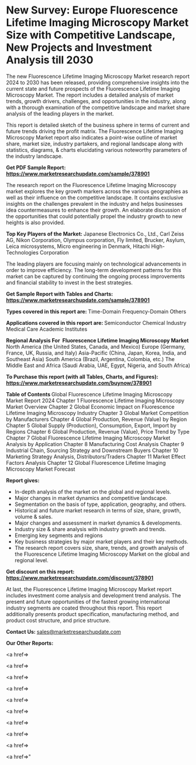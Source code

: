 # New Survey: Europe Fluorescence Lifetime Imaging Microscopy Market Size with Competitive Landscape, New Projects and Investment Analysis till 2030

The new Fluorescence Lifetime Imaging Microscopy Market research report 2024 to 2030 has been released, providing comprehensive insights into the current state and future prospects of the Fluorescence Lifetime Imaging Microscopy Market. The report includes a detailed analysis of market trends, growth drivers, challenges, and opportunities in the industry, along with a thorough examination of the competitive landscape and market share analysis of the leading players in the market.

This report is detailed sketch of the business sphere in terms of current and future trends driving the profit matrix. The Fluorescence Lifetime Imaging Microscopy Market report also indicates a point-wise outline of market share, market size, industry partakers, and regional landscape along with statistics, diagrams, &amp; charts elucidating various noteworthy parameters of the industry landscape.

<strong><b>Get PDF Sample Report: <a href=https://www.marketresearchupdate.com/sample/378901>https://www.marketresearchupdate.com/sample/378901</a></b></strong>

The research report on the Fluorescence Lifetime Imaging Microscopy market explores the key growth markers across the various geographies as well as their influence on the competitive landscape. It contains exclusive insights on the challenges prevalent in the industry and helps businesses idea countermeasures to enhance their growth. An elaborate discussion of the opportunities that could potentially propel the industry growth to new heights is also provided.

<strong><b>Top Key Players of the Market:
</b></strong>Japanese Electronics Co., Ltd., Carl Zeiss AG, Nikon Corporation, Olympus corporation, Fly limited, Brucker, Asylum, Leica microsystems, Micro engineering in Denmark, Hitachi High-Technologies Corporation<strong><b>
</b></strong>

The leading players are focusing mainly on technological advancements in order to improve efficiency. The long-term development patterns for this market can be captured by continuing the ongoing process improvements and financial stability to invest in the best strategies.

<strong><b>Get Sample Report with Tables and Charts: <a href=https://www.marketresearchupdate.com/sample/378901>https://www.marketresearchupdate.com/sample/378901</a></b></strong>

<strong><b>Types covered in this report are:
</b></strong>Time-Domain
Frequency-Domain
Others<strong><b>
</b></strong>

<strong><b>Applications covered in this report are:
</b></strong>Semiconductor
Chemical Industry
Medical Care
Academic Institutes<strong><b>
</b></strong>

<strong><b>Regional Analysis For  Fluorescence Lifetime Imaging Microscopy Market</b></strong><strong><b>
</b></strong>North America (the United States, Canada, and Mexico)
Europe (Germany, France, UK, Russia, and Italy)
Asia-Pacific (China, Japan, Korea, India, and Southeast Asia)
South America (Brazil, Argentina, Colombia, etc.)
The Middle East and Africa (Saudi Arabia, UAE, Egypt, Nigeria, and South Africa)

<strong><b>To Purchase this report (with all Tables, Charts, and Figures): <a href=https://www.marketresearchupdate.com/buynow/378901>https://www.marketresearchupdate.com/buynow/378901</a></b></strong>

<strong><b>Table of Contents</b></strong><strong><b>
</b></strong>Global Fluorescence Lifetime Imaging Microscopy Market Report 2024
Chapter 1 Fluorescence Lifetime Imaging Microscopy Market Overview
Chapter 2 Global Economic Impact on Fluorescence Lifetime Imaging Microscopy Industry
Chapter 3 Global Market Competition by Manufacturers
Chapter 4 Global Production, Revenue (Value) by Region
Chapter 5 Global Supply (Production), Consumption, Export, Import by Regions
Chapter 6 Global Production, Revenue (Value), Price Trend by Type
Chapter 7 Global Fluorescence Lifetime Imaging Microscopy Market Analysis by Application
Chapter 8 Manufacturing Cost Analysis
Chapter 9 Industrial Chain, Sourcing Strategy and Downstream Buyers
Chapter 10 Marketing Strategy Analysis, Distributors/Traders
Chapter 11 Market Effect Factors Analysis
Chapter 12 Global Fluorescence Lifetime Imaging Microscopy Market Forecast

<strong><b>Report gives:</b></strong>

- In-depth analysis of the market on the global and regional levels.
- Major changes in market dynamics and competitive landscape.
- Segmentation on the basis of type, application, geography, and others.
- Historical and future market research in terms of size, share, growth, volume &amp; sales.
- Major changes and assessment in market dynamics &amp; developments.
- Industry size &amp; share analysis with industry growth and trends.
- Emerging key segments and regions
- Key business strategies by major market players and their key methods.
- The research report covers size, share, trends, and growth analysis of the Fluorescence Lifetime Imaging Microscopy Market on the global and regional level.

<strong><b>Get discount on this report: <a href=https://www.marketresearchupdate.com/discount/378901>https://www.marketresearchupdate.com/discount/378901</a></b></strong>

At last, the Fluorescence Lifetime Imaging Microscopy Market report includes investment come analysis and development trend analysis. The present and future opportunities of the fastest growing international industry segments are coated throughout this report. This report additionally presents product specification, manufacturing method, and product cost structure, and price structure.

<strong><b>Contact Us:
</b></strong>sales@marketresearchupdate.com

<strong>Our Other Reports:</strong>

<a href=></a>

<a href=></a>

<a href=></a>

<a href=></a>

<a href=></a>

<a href=></a>

<a href=></a>

<a href=></a>

<a href=></a>

<a href=></a>"
